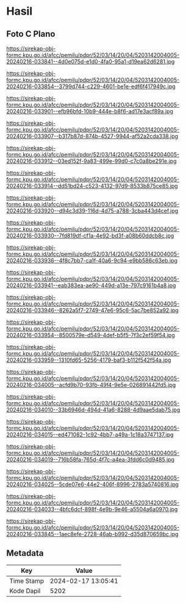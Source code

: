 # Hasil

## Foto C Plano

https://sirekap-obj-formc.kpu.go.id/afcc/pemilu/pdpr/52/03/14/20/04/5203142004005-20240216-033841--4d0e075d-e1d0-4fa0-95a1-d19ea62d6281.jpg

https://sirekap-obj-formc.kpu.go.id/afcc/pemilu/pdpr/52/03/14/20/04/5203142004005-20240216-033854--3799d744-c229-4601-be1e-edf6f417949c.jpg

https://sirekap-obj-formc.kpu.go.id/afcc/pemilu/pdpr/52/03/14/20/04/5203142004005-20240216-033901--efb96bfd-10b9-444e-b8f6-ad17e3acf89a.jpg

https://sirekap-obj-formc.kpu.go.id/afcc/pemilu/pdpr/52/03/14/20/04/5203142004005-20240216-033907--b317b87d-874b-4527-9944-af52a2cda338.jpg

https://sirekap-obj-formc.kpu.go.id/afcc/pemilu/pdpr/52/03/14/20/04/5203142004005-20240216-033912--03ed152f-9a83-499e-99d0-c7c0a8be291e.jpg

https://sirekap-obj-formc.kpu.go.id/afcc/pemilu/pdpr/52/03/14/20/04/5203142004005-20240216-033914--dd51bd24-c523-4132-97d9-8533b875ce85.jpg

https://sirekap-obj-formc.kpu.go.id/afcc/pemilu/pdpr/52/03/14/20/04/5203142004005-20240216-033920--d94c3d39-116d-4d75-a788-3cba443d4cef.jpg

https://sirekap-obj-formc.kpu.go.id/afcc/pemilu/pdpr/52/03/14/20/04/5203142004005-20240216-033930--7fd819df-cf1a-4e92-bd3f-a08b60ddcb8c.jpg

https://sirekap-obj-formc.kpu.go.id/afcc/pemilu/pdpr/52/03/14/20/04/5203142004005-20240216-033936--4f8c7bb7-ca1f-40a6-9c94-e9bb586c63eb.jpg

https://sirekap-obj-formc.kpu.go.id/afcc/pemilu/pdpr/52/03/14/20/04/5203142004005-20240216-033941--eab383ea-ae90-449d-a13e-797c9161b4a8.jpg

https://sirekap-obj-formc.kpu.go.id/afcc/pemilu/pdpr/52/03/14/20/04/5203142004005-20240216-033946--8262a5f7-2749-47e6-95c6-5ac7be852a92.jpg

https://sirekap-obj-formc.kpu.go.id/afcc/pemilu/pdpr/52/03/14/20/04/5203142004005-20240216-033954--8500579e-d549-4def-b5f5-7f3c2ef59f54.jpg

https://sirekap-obj-formc.kpu.go.id/afcc/pemilu/pdpr/52/03/14/20/04/5203142004005-20240216-033959--1310fd65-5256-4179-baf3-b112f542f54a.jpg

https://sirekap-obj-formc.kpu.go.id/afcc/pemilu/pdpr/52/03/14/20/04/5203142004005-20240216-034005--acfd9b70-93fb-49f4-9e5e-026891442fd5.jpg

https://sirekap-obj-formc.kpu.go.id/afcc/pemilu/pdpr/52/03/14/20/04/5203142004005-20240216-034010--33b6946d-494d-41a6-8288-4d9aae5dab75.jpg

https://sirekap-obj-formc.kpu.go.id/afcc/pemilu/pdpr/52/03/14/20/04/5203142004005-20240216-034015--ed471082-1c92-4bb7-a49a-1c18a3747137.jpg

https://sirekap-obj-formc.kpu.go.id/afcc/pemilu/pdpr/52/03/14/20/04/5203142004005-20240216-034019--716b58fa-765d-4f7c-a4ea-3fdd6c0d9485.jpg

https://sirekap-obj-formc.kpu.go.id/afcc/pemilu/pdpr/52/03/14/20/04/5203142004005-20240216-034025--5cde07e6-44e2-406f-8996-2783a5740816.jpg

https://sirekap-obj-formc.kpu.go.id/afcc/pemilu/pdpr/52/03/14/20/04/5203142004005-20240216-034033--4bfc6dcf-898f-4e9b-9e46-a5504a6a0970.jpg

https://sirekap-obj-formc.kpu.go.id/afcc/pemilu/pdpr/52/03/14/20/04/5203142004005-20240216-033845--1aec8efe-2728-46ab-b992-d35d870659bc.jpg


## Metadata

| Key        | Value               |
| ---------- | ------------------- |
| Time Stamp | 2024-02-17 13:05:41 |
| Kode Dapil | 5202                |




